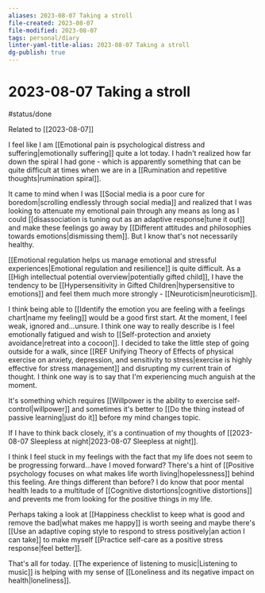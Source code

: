 ```yaml
---
aliases: 2023-08-07 Taking a stroll
file-created: 2023-08-07
file-modified: 2023-08-07
tags: personal/diary
linter-yaml-title-alias: 2023-08-07 Taking a stroll
dg-publish: true
---
```


# 2023-08-07 Taking a stroll

#status/done

Related to [[2023-08-07]]

I feel like I am [[Emotional pain is psychological distress and suffering|emotionally suffering]] quite a lot today. I hadn't realized how far down the spiral I had gone - which is apparently something that can be quite difficult at times when we are in a [[Rumination and repetitive thoughts|rumination spiral]].

It came to mind when I was [[Social media is a poor cure for boredom|scrolling endlessly through social media]] and realized that I was looking to attenuate my emotional pain through any means as long as I could [[disassociation is tuning out as an adaptive response|tune it out]] and make these feelings go away by [[Different attitudes and philosophies towards emotions|dismissing them]]. But I know that's not necessarily healthy.

[[Emotional regulation helps us manage emotional and stressful experiences|Emotional regulation and resilience]] is quite difficult. As a [[High intellectual potential overview|potentially gifted child]], I have the tendency to be [[Hypersensitivity in Gifted Children|hypersensitive to emotions]] and feel them much  more strongly - [[Neuroticism|neuroticism]].

I think being able to [[Identify the emotion you are feeling with a feelings chart|name my feeling]] would be a good first start. At the moment, I feel weak, ignored and…unsure. I think one way to really describe is I feel emotionally fatigued and wish to [[Self-protection and anxiety avoidance|retreat into a cocoon]]. I decided to take the little step of going outside for a walk, since [[REF Unifying Theory of Effects of physical exercise on anxiety, depression, and sensitivity to stress|exercise is highly effective for stress management]] and disrupting my current train of thought. I think one way is to say that I'm experiencing much anguish at the moment.

It's something which requires [[Willpower is the ability to exercise self-control|willpower]] and sometimes it's better to [[Do the thing instead of passive learning|just do it]] before my mind changes topic.

If I have to think back closely, it's a continuation of my thoughts of [[2023-08-07 Sleepless at night|2023-08-07 Sleepless at night]].

I think I feel stuck in my feelings with the fact that my life does not seem to be progressing forward…have I moved forward? There's a hint of [[Positive psychology focuses on what makes life worth living|hopelessness]] behind this feeling. Are things different than before? I do know that poor mental health leads to a multitude of [[Cognitive distortions|cognitive distortions]] and prevents me from looking for the positive things in my life.

Perhaps taking a look at [[Happiness checklist to keep what is good and remove the bad|what makes me happy]] is worth seeing and maybe there's [[Use an adaptive coping style to respond to stress positively|an action I can take]] to make myself [[Practice self-care as a positive stress response|feel better]].

That's all for today. [[The experience of listening to music|Listening to music]] is helping with my sense of [[Loneliness and its negative impact on health|loneliness]].
